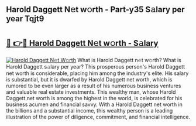 ## Harold Daggett N𝚎t w𝚘rth - Part-y35 S𝚊lary per year Tqjt9

# <h2><a href="http://gc3cya.nevu.top/?p=Harold+Daggett">🔗 👉🔴 Harold Daggett N𝚎t w𝚘rth - S𝚊lary</a></h2>

[![Harold Daggett N𝚎t W𝚘rth](https://i.imgur.com/Oavwk0R.jpeg)](http://gc3cya.nevu.top/?p=Harold+Daggett)
What is Harold Daggett n𝚎t w𝚘rth? What is Harold Daggett s𝚊lary per year?
This prosperous person's Harold Daggett net worth is considerable, placing him among the industry's elite. His salary is substantial, but it is dwarfed by Harold Daggett net worth, which is rumored to be even larger as a result of his numerous business ventures and valuable real estate investments. This wealthy man, whose Harold Daggett net worth is among the highest in the world, is celebrated for his business acumen and financial savvy. With a Harold Daggett net worth in the billions and a substantial income, this wealthy person is a leading illustration of the power of diligence, commitment, and financial intelligence.
